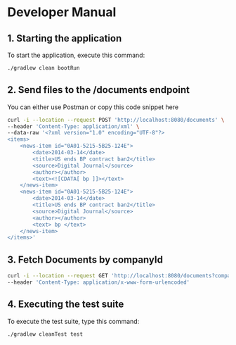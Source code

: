 # Developer Manual

## 1. Starting the application

To start the application, execute this command:

```bash
./gradlew clean bootRun
```

## 2. Send files to the /documents endpoint
You can either use Postman or copy this code snippet here
```bash
curl -i --location --request POST 'http://localhost:8080/documents' \
--header 'Content-Type: application/xml' \
--data-raw '<?xml version="1.0" encoding="UTF-8"?>
<items>
    <news-item id="0A01-5215-5B25-124E">
        <date>2014-03-14</date>
        <title>US ends BP contract ban2</title>
        <source>Digital Journal</source>
        <author></author>
        <text><![CDATA[ bp ]]></text>
    </news-item>
    <news-item id="0A01-5215-5B25-124E">
        <date>2014-03-14</date>
        <title>US ends BP contract ban2</title>
        <source>Digital Journal</source>
        <author></author>
        <text> bp </text>
    </news-item>
</items>'
```
## 3. Fetch Documents by companyId
```bash
curl -i --location --request GET 'http://localhost:8080/documents?companyIds=2&companyIds=26' \
--header 'Content-Type: application/x-www-form-urlencoded'
```

## 4. Executing the test suite
To execute the test suite, type this command: 
```bash 
./gradlew cleanTest test
```

